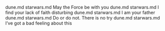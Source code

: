dune.md starwars.md May the Force be with you dune.md starwars.md I find your lack of faith disturbing dune.md starwars.md I am your father dune.md starwars.md Do or do not. There is no try dune.md starwars.md I’ve got a bad feeling about this
